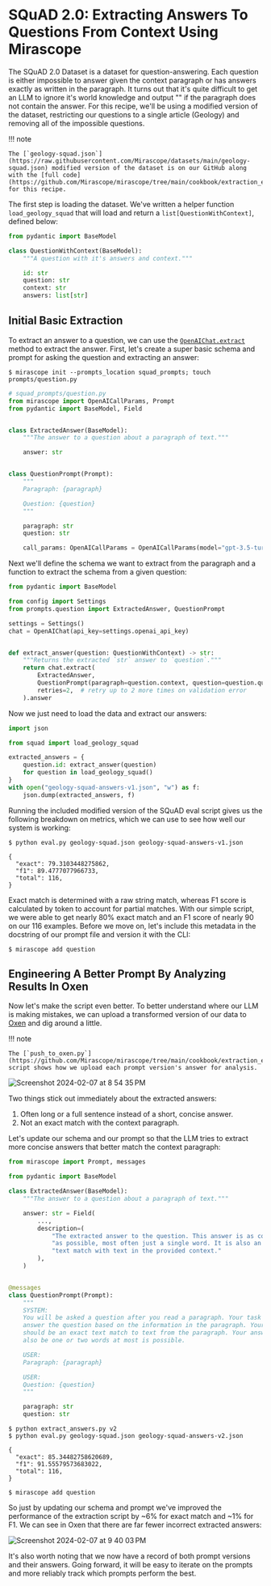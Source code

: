 # SQuAD 2.0: Extracting Answers To Questions From Context Using Mirascope

The SQuAD 2.0 Dataset is a dataset for question-answering. Each question is either impossible to answer given the context paragraph or has answers exactly as written in the paragraph. It turns out that it's quite difficult to get an LLM to ignore it's world knowledge and output "<No Answer>" if the paragraph does not contain the answer. For this recipe, we'll be using a modified version of the dataset, restricting our questions to a single article (Geology) and removing all of the impossible questions.

!!! note

    The [`geology-squad.json`](https://raw.githubusercontent.com/Mirascope/datasets/main/geology-squad.json) modified version of the dataset is on our GitHub along with the [full code](https://github.com/Mirascope/mirascope/tree/main/cookbook/extraction_examples/squad_extraction) for this recipe.

The first step is loading the dataset. We've written a helper function `load_geology_squad` that will load and return a `list[QuestionWithContext]`, defined below:

```python
from pydantic import BaseModel

class QuestionWithContext(BaseModel):
    """A question with it's answers and context."""

    id: str
    question: str
    context: str
    answers: list[str]
```

## Initial Basic Extraction

To extract an answer to a question, we can use the [`OpenAIChat.extract`](../api/chat/models/openai_chat.md/#mirascope.chat.openai.models.OpenAIChat.extract) method to extract the answer. First, let's create a super basic schema and prompt for asking the question and extracting an answer:

```shell
$ mirascope init --prompts_location squad_prompts; touch prompts/question.py
```

```python
# squad_prompts/question.py
from mirascope import OpenAICallParams, Prompt
from pydantic import BaseModel, Field


class ExtractedAnswer(BaseModel):
    """The answer to a question about a paragraph of text."""

    answer: str


class QuestionPrompt(Prompt):
    """
    Paragraph: {paragraph}

    Question: {question}
    """

    paragraph: str
    question: str

    call_params: OpenAICallParams = OpenAICallParams(model="gpt-3.5-turbo-1106")
```

Next we'll define the schema we want to extract from the paragraph and a function to extract the schema from a given question:

```python
from pydantic import BaseModel

from config import Settings
from prompts.question import ExtractedAnswer, QuestionPrompt

settings = Settings()
chat = OpenAIChat(api_key=settings.openai_api_key)


def extract_answer(question: QuestionWithContext) -> str:
    """Returns the extracted `str` answer to `question`."""
    return chat.extract(
        ExtractedAnswer,
        QuestionPrompt(paragraph=question.context, question=question.question),
        retries=2,  # retry up to 2 more times on validation error
    ).answer
```

Now we just need to load the data and extract our answers:

```python
import json

from squad import load_geology_squad

extracted_answers = {
    question.id: extract_answer(question)
    for question in load_geology_squad()
}
with open("geology-squad-answers-v1.json", "w") as f:
    json.dump(extracted_answers, f)
```

Running the included modified version of the SQuAD eval script gives us the following breakdown on metrics, which we can use to see how well our system is working:

```shell
$ python eval.py geology-squad.json geology-squad-answers-v1.json
```

```
{
  "exact": 79.3103448275862,
  "f1": 89.4777077966733,
  "total": 116,
}
```

Exact match is determined with a raw string match, whereas F1 score is calculated by token to account for partial matches. With our simple script, we were able to get nearly 80% exact match and an F1 score of nearly 90 on our 116 examples. Before we move on, let's include this metadata in the docstring of our prompt file and version it with the CLI:

```shell
$ mirascope add question
```

## Engineering A Better Prompt By Analyzing Results In Oxen

Now let's make the script even better. To better understand where our LLM is making mistakes, we can upload a transformed version of our data to [Oxen](https://oxen.ai) and dig around a little.

!!! note

    The [`push_to_oxen.py`](https://github.com/Mirascope/mirascope/tree/main/cookbook/extraction_examples/squad_extraction/push_to_oxen.py) script shows how we upload each prompt version's answer for analysis.

![Screenshot 2024-02-07 at 8 54 35 PM](https://github.com/Mirascope/mirascope/assets/99370834/27ef286c-25db-4647-b42b-20413ebb4bb6)

Two things stick out immediately about the extracted answers:

1. Often long or a full sentence instead of a short, concise answer.
2. Not an exact match with the context paragraph.

Let's update our schema and our prompt so that the LLM tries to extract more concise answers that better match the context paragraph:

```python
from mirascope import Prompt, messages

from pydantic import BaseModel

class ExtractedAnswer(BaseModel):
    """The answer to a question about a paragraph of text."""

    answer: str = Field(
        ...,
        description=(
            "The extracted answer to the question. This answer is as concise "
            "as possible, most often just a single word. It is also an exact "
            "text match with text in the provided context."
        ),
    )


@messages
class QuestionPrompt(Prompt):
    """
    SYSTEM:
    You will be asked a question after you read a paragraph. Your task is to
    answer the question based on the information in the paragraph. Your answer
    should be an exact text match to text from the paragraph. Your answer should
    also be one or two words at most is possible.

    USER:
    Paragraph: {paragraph}

    USER:
    Question: {question}
    """

    paragraph: str
    question: str
```

```shell
$ python extract_answers.py v2
$ python eval.py geology-squad.json geology-squad-answers-v2.json
```

```
{
  "exact": 85.34482758620689,
  "f1": 91.55579573683022,
  "total": 116,
}
```

```shell
$ mirascope add question
```

So just by updating our schema and prompt we've improved the performance of the extraction script by ~6% for exact match and ~1% for F1. We can see in Oxen that there are far fewer incorrect extracted answers:

![Screenshot 2024-02-07 at 9 40 03 PM](https://github.com/Mirascope/mirascope/assets/99370834/a1075054-fea0-413a-a0b0-5f28c518356d)

It's also worth noting that we now have a record of both prompt versions and their answers. Going forward, it will be easy to iterate on the prompts and more reliably track which prompts perform the best.

